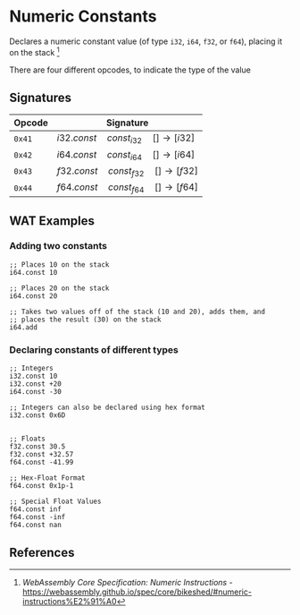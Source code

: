
# Numeric Constants

Declares a numeric constant value (of type `i32`, `i64`, `f32`, or `f64`), placing it on the stack [^§2.4.1]

There are four different opcodes, to indicate the type of the value




## Signatures

| Opcode | Signature |
|--------|-----------|
| `0x41` | $i32.const \quad const_{i32} \quad [ ] \to [ i32 ]$ |
| `0x42` | $i64.const \quad const_{i64} \quad [ ] \to [ i64 ]$ |
| `0x43` | $f32.const \quad const_{f32} \quad [ ] \to [ f32 ]$ |
| `0x44` | $f64.const \quad const_{f64} \quad [ ] \to [ f64 ]$ |



## WAT Examples

### Adding two constants

```wasm
;; Places 10 on the stack
i64.const 10

;; Places 20 on the stack
i64.const 20

;; Takes two values off of the stack (10 and 20), adds them, and
;; places the result (30) on the stack
i64.add
```

### Declaring constants of different types

```wasm
;; Integers
i32.const 10
i32.const +20
i64.const -30

;; Integers can also be declared using hex format
i32.const 0x6D


;; Floats
f32.const 30.5
f32.const +32.57
f64.const -41.99

;; Hex-Float Format
f64.const 0x1p-1

;; Special Float Values
f64.const inf
f64.const -inf
f64.const nan
```


## References

[^§2.4.1]: _WebAssembly Core Specification: Numeric Instructions_ - <https://webassembly.github.io/spec/core/bikeshed/#numeric-instructions%E2%91%A0>

